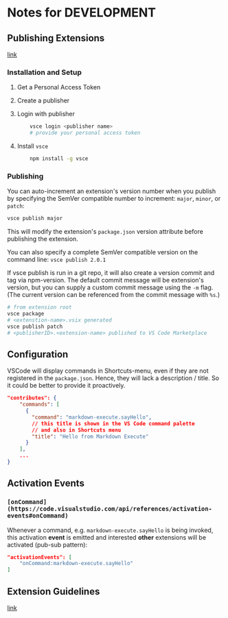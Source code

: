 # Notes for DEVELOPMENT

## Publishing Extensions

[link](https://code.visualstudio.com/api/working-with-extensions/publishing-extension)

### Installation and Setup

1. Get a Personal Access Token
2. Create a publisher
3. Login with publisher

   ```sh
       vsce login <publisher name>
       # provide your personal access token
   ```

4. Install `vsce`

   ```sh
       npm install -g vsce
   ```

### Publishing

You can auto-increment an extension's version number when you publish by specifying the SemVer compatible number to increment: `major`, `minor`, or `patch`:

```bash
vsce publish major
```

This will modify the extension's `package.json` version attribute before publishing the extension.

You can also specify a complete SemVer compatible version on the command line: `vsce publish 2.0.1`

If vsce publish is run in a git repo, it will also create a version commit and tag via npm-version. The default commit message will be extension's version, but you can supply a custom commit message using the `-m` flag. (The current version can be referenced from the commit message with `%s`.)

```sh
# from extension root
vsce package
# <extenstion-name>.vsix generated
vsce publish patch
# <publisherID>.<extension-name> published to VS Code Marketplace
```

## Configuration

VSCode will display commands in Shortcuts-menu, even if they are not registered in the `package.json`. Hence, they will lack a description / title. So it could be better to provide it proactively.

```json
"contributes": {
    "commands": [
      {
        "command": "markdown-execute.sayHello",
        // this title is shown in the VS Code command palette
        // and also in Shortcuts menu
        "title": "Hello from Markdown Execute"
      }
    ],
    ...
}
```

## Activation Events

### `[onCommand](https://code.visualstudio.com/api/references/activation-events#onCommand)`

Whenever a command, e.g. `markdown-execute.sayHello` is being invoked, this activation **event** is emitted and interested **other** extensions will be activated (pub-sub pattern):

```json
"activationEvents": [
    "onCommand:markdown-execute.sayHello"
]
```

## Extension Guidelines

[link](https://code.visualstudio.com/api/references/extension-guidelines)
